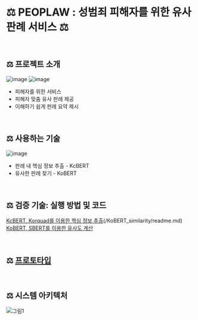 # ⚖️ PEOPLAW : 성범죄 피해자를 위한 유사 판례 서비스 ⚖️
<br>

## ⚖️ 프로젝트 소개
![image](https://user-images.githubusercontent.com/70390323/206721608-2220f158-bb3e-4ab8-bd1c-18711f6b443b.png)
![image](https://user-images.githubusercontent.com/70390323/206721317-3ffcc511-50ca-4b07-b91d-25ad54f04bef.png)
* 피해자를 위한 서비스
* 피해자 맞춤 유사 판례 제공
* 이해하기 쉽게 판례 요약 제시
<br>

## ⚖️ 사용하는 기술
![image](https://user-images.githubusercontent.com/70390323/206721987-05e603d4-68c1-4835-aad7-dbc5ece53f11.png)
* 판례 내 핵심 정보 추출 - KcBERT
* 유사한 판례 찾기 - KoBERT

<br>

## ⚖️ 검증 기술: 실행 방법 및 코드
[KcBERT, Korquad를 이용한 핵심 정보 추출](/KcBERT_extraction/readme.md)(/KoBERT_similarity/readme.md)
<br>
[KoBERT, SBERT를 이용한 유사도 계산](/KoBERT_similarity/readme.md)

<br>

## ⚖️ [프로토타입]()

<br>

## ⚖️ 시스템 아키텍처
![그림1](https://user-images.githubusercontent.com/70390323/206722996-72f7b1e8-bb50-419d-a852-97d05b0ed30e.png)
